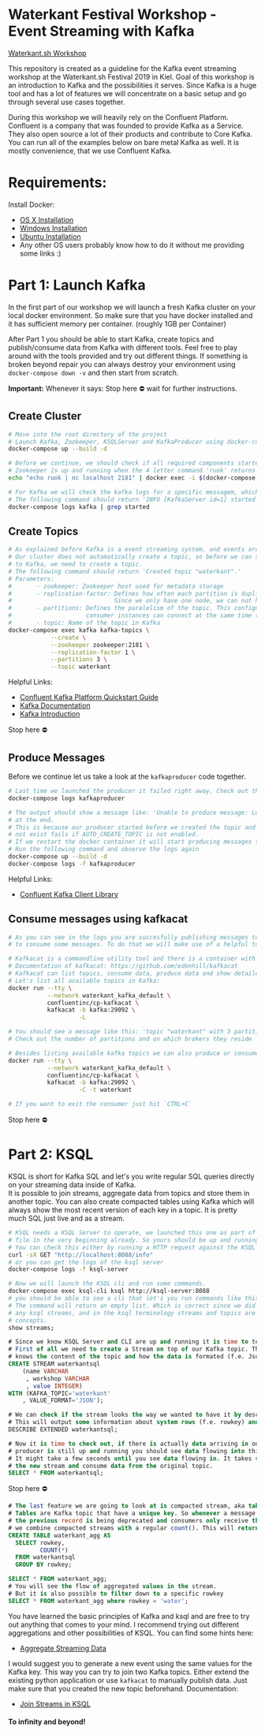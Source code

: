 # Waterkant Festival Workshop - Event Streaming with Kafka
[Waterkant.sh Workshop](https://waterkant19.sched.com/event/POxL/event-streaming-with-kafka)

This repository is created as a guideline for the Kafka event streaming workshop at the Waterkant.sh Festival 2019 in Kiel.
Goal of this workshop is an introduction to Kafka and the possibilities it serves. Since Kafka is a huge tool and has a lot of features we will concentrate on a basic setup and go through several use cases together.

During this workshop we will heavily rely on the Confluent Platform. Confluent is a company that was founded to provide Kafka as a Service. They also open source a lot of their products and contribute to Core Kafka. You can run all of the examples below on bare metal Kafka as well. It is mostly convenience, that we use Confluent Kafka.


# Requirements:
Install Docker: 
* [OS X Installation](https://docs.docker.com/docker-for-mac/)
* [Windows Installation](https://docs.docker.com/docker-for-windows/)
* [Ubuntu Installation](https://docs.docker.com/install/linux/docker-ce/ubuntu/)
* Any other OS users probably know how to do it without me providing some links :)

# Part 1: Launch Kafka
In the first part of our workshop we will launch a fresh Kafka cluster on your local docker environment.
So make sure that you have docker installed and it has sufficient memory per container. (roughly 1GB per Container)  

After Part 1 you should be able to start Kafka, create topics and publish/consume data from Kafka with different tools. Feel free to play around with the tools provided and try out different things.
If something is broken beyond repair you can always destroy your environment using `docker-compose down -v` and then start from scratch.  

__Important:__ Whenever it says: Stop here :no_entry: wait for further instructions.
## Create Cluster
```sh
# Move into the root directory of the project 
# Launch Kafka, Zookeeper, KSQLServer and KafkaProducer using docker-compose
docker-compose up --build -d

# Before we continue, we should check if all required components started successfully.
# Zookeeper is up and running when the 4 letter command 'ruok' returns 'imok'!
echo "echo ruok | nc localhost 2181" | docker exec -i $(docker-compose ps -q zookeeper) /bin/sh -

# For Kafka we will check the kafka logs for a specific messagem, which indicates a healthy started broker.
# The following command should return 'INFO [KafkaServer id=1] started (kafka.server.KafkaServer)'
docker-compose logs kafka | grep started
```

## Create Topics
```sh
# As explained before Kafka is a event streaming system, and events are grouped into topics. 
# Our cluster does not automatically create a topic, so before we can successfully publish data 
# to Kafka, we need to create a topic.
# The following command should return 'Created topic "waterkant".'
# Parameters:
#       - zookeeper: Zookeeper host used for metadata storage
#       - replication-factor: Defines how often each partition is duplicated to prevent dataloss.
#                             Since we only have one node, we can not have more then 1 replication
#       - partitions: Defines the paralelism of the topic. This configuration limits how many 
#                     consumer instances can connect at the same time to the topic.
#       - topic: Name of the topic in Kafka
docker-compose exec kafka kafka-topics \
            --create \
            --zookeeper zookeeper:2181 \
            --replication-factor 1 \
            --partitions 3 \
            --topic waterkant
```
Helpful Links:
* [Confluent Kafka Platform Quickstart Guide](https://docs.confluent.io/current/quickstart/ce-docker-quickstart.html)
* [Kafka Documentation](https://kafka.apache.org/documentation/)
* [Kafka Introduction](https://kafka.apache.org/intro)

Stop here :no_entry:  

## Produce Messages
Before we continue let us take a look at the `kafkaproducer` code together.
```sh
# Last time we launched the producer it failed right away. Check out the logs of the first run:
docker-compose logs kafkaproducer

# The output should show a message like: 'Unable to produce message: Local: Unknown topic'
# at the end.
# This is because our producer started before we created the topic and producing to a topic that does 
# not exist fails if AUTO_CREATE_TOPIC is not enabled. 
# If we restart the docker container it will start producing messages to the topic 'waterkant'
# Run the following command and observe the logs again
docker-compose up --build -d
docker-compose logs -f kafkaproducer
```
Helpful Links:
* [Confluent Kafka Client Library](https://docs.confluent.io/current/clients/index.html)

## Consume messages using kafkacat
```sh
# As you can see in the logs you are succesfully publishing messages to Kafka. But we also want 
# to consume some messages. To do that we will make use of a helpful tool called kafkacat. 

# Kafkacat is a commandline utility tool and there is a container with all requirements installed available.
# Documentation of kafkacat: https://github.com/edenhill/kafkacat
# Kafkacat can list topics, consume data, produce data and show detailed information about topics.
# Let's list all available topics in Kafka:
docker run --tty \
           --network waterkant_kafka_default \
           confluentinc/cp-kafkacat \
           kafkacat -b kafka:29092 \
                    -L

# You should see a message like this: 'topic "waterkant" with 3 partitions'
# Check out the number of partitions and on which brokers they reside

# Besides listing available kafka topics we can also produce or consume data with kafkacat.
docker run --tty \
           --network waterkant_kafka_default \
           confluentinc/cp-kafkacat \
           kafkacat -b kafka:29092 \
                    -C -t waterkant

# If you want to exit the consumer just hit `CTRL+C`
```
Stop here :no_entry:

# Part 2: KSQL 
KSQL is short for Kafka SQL and let's you write regular SQL queries directly on your streaming data inside of Kafka.  
It is possible to join streams, aggregate data from topics and store them in another topic. You can also create compacted tables using Kafka which will always show the most recent version of each key in a topic.
It is pretty much SQL just live and as a stream.
```sh
# KSQL needs a KSQL Server to operate, we launched this one as part of our docker-compose 
# file in the very beginning already. So yours should be up and running.
# You can check this either by running a HTTP request against the KSQL API:
curl -sX GET "http://localhost:8088/info"
# or you can get the logs of the ksql server
docker-compose logs -f ksql-server

# Now we will launch the KSQL cli and run some commands.
docker-compose exec ksql-cli ksql http://ksql-server:8088
# you should be able to see a cli that let's you run commands like this.
# The command will return an empty list. Which is correct since we did not create 
# any ksql streams, and in the ksql terminology streams and topics are different 
# concepts.
show streams;
```
```sql
# Since we know KSQL Server and CLI are up and running it is time to test some SQL.
# First of all we need to create a Stream on top of our Kafka topic. This way KSQL 
# knows the content of the topic and how the data is formated (f.e. Json, Avro, Bytes).
CREATE STREAM waterkantsql 
    (name VARCHAR
     , workshop VARCHAR
     , value INTEGER) 
WITH (KAFKA_TOPIC='waterkant'
    , VALUE_FORMAT='JSON');

# We can check if the stream looks the way we wanted to have it by describing it. 
# This will output some information about system rows (f.e. rowkey) and other settings.
DESCRIBE EXTENDED waterkantsql;

# Now it is time to check out, if there is actually data arriving in our stream. Given that your 
# producer is still up and running you should see data flowing into this stream constantly.
# It might take a few seconds until you see data flowing in. It takes some time for Kafka to register 
# the new stream and consume data from the original topic.
SELECT * FROM waterkantsql;
```
Stop here :no_entry:

```sql
# The last feature we are going to look at is compacted stream, aka tables. 
# Tables are Kafka topic that have a unique key. So whenever a message with the same key is published
# the previous record is being deprecated and consumers only receive the new one. In this example
# we combine compacted streams with a regular count(). This will return the most recent count for each key.
CREATE TABLE waterkant_agg AS
  SELECT rowkey,
         COUNT(*)
  FROM waterkantsql
  GROUP BY rowkey;

SELECT * FROM waterkant_agg;
# You will see the flow of aggregated values in the stream. 
# But it is also possible to filter down to a specific rowkey
SELECT * FROM waterkant_agg where rowkey = 'water';
```

You have learned the basic principles of Kafka and ksql and are free to try out anything that comes to your mind. I recommend trying out different aggregations and other possibilities of KSQL. You can find some hints here:

* [Aggregate Streaming Data](https://docs.confluent.io/current/ksql/docs/developer-guide/aggregate-streaming-data.html)

I would suggest you to generate a new event using the same values for the Kafka key. This way you can try to join two Kafka topics. Either extend the existing python application or use `kafkacat` to manually publish data. Just make sure that you created the new topic beforehand. 
Documentation: 
* [Join Streams in KSQL](https://docs.confluent.io/current/ksql/docs/developer-guide/join-streams-and-tables.html)


#### To infinity and beyond!